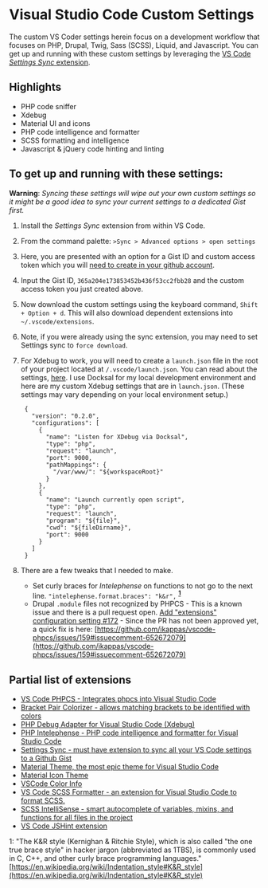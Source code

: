 # Visual Studio Code Custom Settings

The custom VS Coder settings herein focus on a development workflow that focuses on PHP, Drupal, Twig, Sass (SCSS), Liquid, and Javascript. You can get up and running with these custom settings by leveraging the [VS Code *Settings Sync* extension](https://github.com/shanalikhan/code-settings-sync). 

## Highlights
* PHP code sniffer
* Xdebug
* Material UI and icons
* PHP code intelligence and formatter
* SCSS formatting and intelligence
* Javascript & jQuery code hinting and linting

## To get up and running with these settings:

**Warning**: *Syncing these settings will wipe out your own custom settings so it might be a good idea to sync your current settings to a dedicated Gist first.*

1. Install the *Settings Sync* extension from within VS Code.
1. From the command palette: `>Sync > Advanced options > open settings`
2. Here, you are presented with an option for a Gist ID and custom access token which you will [need to create in your github account](https://github.com/settings/tokens).
3. Input the Gist ID, `365a204e173853452b436f53cc2fbb28` and the custom access token you just created above.
4. Now download the custom settings using the keyboard command, `Shift + Option + d`. This will also download dependent extensions into `~/.vscode/extensions`.
5. Note, if you were already using the sync extension, you may need to set Settings sync to `force download`.
5. For Xdebug to work, you will need to create a `launch.json` file in the root of your project located at `/.vscode/launch.json`. You can read about the settings, [here](https://github.com/felixfbecker/vscode-php-debug). I use Docksal for my local development environment and here are my custom Xdebug settings that are in `launch.json`. (These settings may vary depending on your local environment setup.)

        {
          "version": "0.2.0",
          "configurations": [
            {
              "name": "Listen for XDebug via Docksal",
              "type": "php",
              "request": "launch",
              "port": 9000,
              "pathMappings": {
                "/var/www/": "${workspaceRoot}"
              }
            },
            {
              "name": "Launch currently open script",
              "type": "php",
              "request": "launch",
              "program": "${file}",
              "cwd": "${fileDirname}",
              "port": 9000
            }
          ]
        }

6. There are a few tweaks that I needed to make.
    *  Set curly braces for *Intelephense* on functions to not go to the next line. 
        `"intelephense.format.braces": "k&r",` **<sup>[1](#kr)</sup>**
    * Drupal `.module` files not recognized by PHPCS - This is a known issue and there is a pull request open. [Add "extensions" configuration setting #172](https://github.com/ikappas/vscode-phpcs/pull/172) - Since the PR has not been approved yet, a quick fix is here: [https://github.com/ikappas/vscode-phpcs/issues/159#issuecomment-652672079](https://github.com/ikappas/vscode-phpcs/issues/159#issuecomment-652672079)

    

## Partial list of extensions

* [VS Code PHPCS - Integrates phpcs into Visual Studio Code](https://github.com/ikappas/vscode-phpcs)
* [Bracket Pair Colorizer - allows matching brackets to be identified with colors](https://github.com/CoenraadS/BracketPair)
* [PHP Debug Adapter for Visual Studio Code (Xdebug)](https://github.com/felixfbecker/vscode-php-debug)
* [PHP Intelephense - PHP code intelligence and formatter for Visual Studio Code](https://github.com/bmewburn/vscode-intelephense)
* [Settings Sync - must have extension to sync all your VS Code settings to a Github Gist](https://github.com/shanalikhan/code-settings-sync)
* [Material Theme, the most epic theme for Visual Studio Code](https://github.com/equinusocio/vsc-material-theme)
* [Material Icon Theme](https://github.com/PKief/vscode-material-icon-theme)
* [VSCode Color Info](https://github.com/mattbierner/vscode-color-info)
* [VS Code SCSS Formatter - an extension for Visual Studio Code to format SCSS.](https://github.com/sibiraj-s/vscode-scss-formatter)
* [SCSS IntelliSense - smart autocomplete of variables, mixins, and functions for all files in the project](https://github.com/mrmlnc/vscode-scss)
* [VS Code JSHint extension](https://github.com/Microsoft/vscode-jshint)


<a name="kr">1</a>: "The K&R style (Kernighan & Ritchie Style), which is also called "the one true brace style" in hacker jargon (abbreviated as 1TBS), is commonly used in C, C++, and other curly brace programming languages." [https://en.wikipedia.org/wiki/Indentation_style#K&R_style](https://en.wikipedia.org/wiki/Indentation_style#K&R_style)
